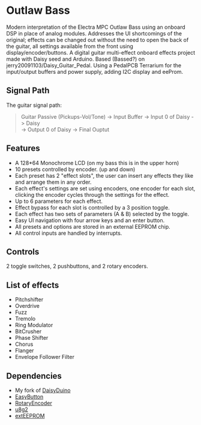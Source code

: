 # Outlaw Bass 
Modern interpretation of the Electra MPC Outlaw Bass using an onboard DSP in place of analog modules.  Addresses the UI shortcomings of the original; effects can be changed out without the need to open the back of the guitar, all settings available from the front using display/encoder/buttons.
A digital guitar multi-effect onboard effects project made with Daisy seed and Arduino.  Based (Bassed?) on  jerry20091103/Daisy_Guitar_Pedal.  Using a PedalPCB Terrarium for the input/output buffers and power supply, adding I2C display and eeProm.

## Signal Path
The guitar signal path:
>Guitar Passive (Pickups-Vol/Tone) -> Input Buffer -> Input 0 of Daisy -> Daisy   
>-> Output 0 of Daisy -> Final Ouptut  

## Features
<ul>
  <li>A 128*64 Monochrome LCD (on my bass this is in the upper horn)</li>
  <li>10 presets controlled by encoder. (up and down)</li>
  <li>Each preset has 2 "effect slots", the user can insert any effects they like and arrange them in any order.</li>
  <li>Each effect's settings are set using encoders, one encoder for each slot, clicking the encoder cycles through the settings for the effect.</li>
  <li>Up to 6 parameters for each effect.</li>
  <li>Effect bypass for each slot is controlled by a 3 position toggle.</li>
  <li>Each effect has two sets of parameters (A & B) selected by the toggle.</li>
  <li>Easy UI navigation with four arrow keys and an enter button.</li>
  <li>All presets and options are stored in an external EEPROM chip.</li>
  <li>All control inputs are handled by interrupts.</li>
</ul>

## Controls
2 toggle switches, 2 pushbuttons, and 2 rotary encoders. 

## List of effects
<ul>
  <li>Pitchshifter</li>
  <li>Overdrive</li>
  <li>Fuzz</li>
  <li>Tremolo</li>
  <li>Ring Modulator</li>
  <li>BitCrusher</li>
  <li>Phase Shifter</li>
  <li>Chorus</li>
  <li>Flanger</li>
  <li>Envelope Follower Filter</li>
</ul>

## Dependencies
<ul>
  <li>My fork of <a href=https://github.com/jerry20091103/DaisyDuino>DaisyDuino</a></li>
  <li><a href=https://github.com/evert-arias/EasyButton>EasyButton</a></li>
  <li><a href=https://github.com/mathertel/RotaryEncoder>RotaryEncoder</a></li>
  <li><a href=https://github.com/olikraus/u8g2>u8g2</a></li>
  <li><a href=https://github.com/JChristensen/extEEPROM>extEEPROM</a></li>
</ul>
